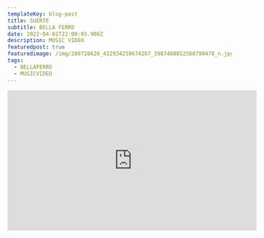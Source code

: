 ```yaml
---
templateKey: blog-post
title: SUERTE
subtitle: BELLA FERRO
date: 2022-04-01T22:00:03.906Z
description: MUSIC VIDEO
featuredpost: true
featuredimage: /img/280728626_422934259674207_3987488852588799478_n.jpg
tags:
  - BELLAFERRO
  - MUSICVIDEO
---
```

<iframe width="560" height="315" src="https://www.youtube.com/embed/9_fAZmQ5YLA" title="YouTube video player" frameborder="0" allow="accelerometer; autoplay; clipboard-write; encrypted-media; gyroscope; picture-in-picture" allowfullscreen></iframe>